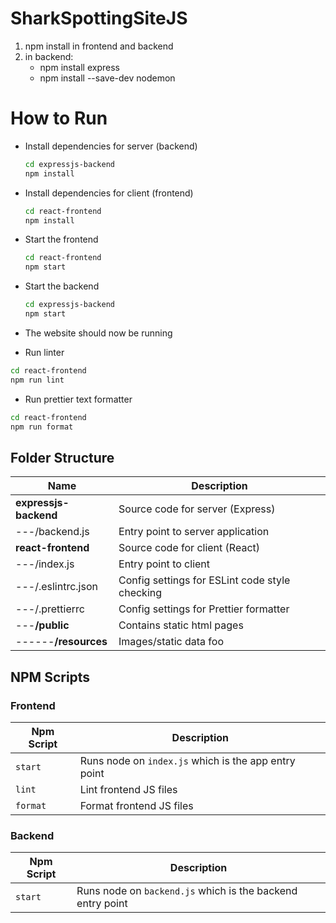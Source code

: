 # SharkSpottingSiteJS
1. npm install in frontend and backend
2. in backend:
    - npm install express
    - npm install --save-dev nodemon


# **How to Run**

- Install dependencies for server (backend)

  ```bash
  cd expressjs-backend
  npm install
  ```

- Install dependencies for client (frontend)

  ```bash
  cd react-frontend
  npm install
  ```

- Start the frontend

  ```bash
  cd react-frontend
  npm start
  ```

- Start the backend

  ```bash
  cd expressjs-backend
  npm start
  ```

- The website should now be running

- Run linter

```bash
cd react-frontend
npm run lint
```

- Run prettier text formatter

```bash
cd react-frontend
npm run format
```

## **Folder Structure**

| Name                     | Description                                                     |
| ------------------------ | --------------------------------------------------------------- |
| **expressjs-backend**    | Source code for server (Express)                                |
| ---/backend.js           | Entry point to server application                               |
| **react-frontend**       | Source code for client (React)                                  |
| ---/index.js             | Entry point to client                                           |
| ---/.eslintrc.json       | Config settings for ESLint code style checking                  |
| ---/.prettierrc          | Config settings for Prettier formatter                          |
| ---**/public**           | Contains static html pages                                      |
| ------**/resources**     | Images/static data foo                                          |

## **NPM Scripts**

### Frontend

| Npm Script   | Description                                                                             |
| ------------ | --------------------------------------------------------------------------------------- |
| `start`      | Runs node on `index.js` which is the app entry point                                    |
| `lint`       | Lint frontend JS files                                                                  |
| `format`     | Format frontend JS files                                                                |

### Backend

| Npm Script   | Description                                                                             |
| ------------ | --------------------------------------------------------------------------------------- |
| `start`      | Runs node on `backend.js` which is the backend entry point                              |